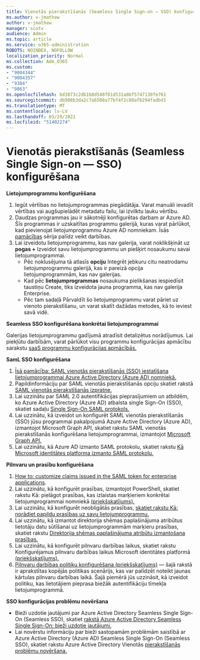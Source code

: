 ```yaml
---
title: Vienotās pierakstīšanās (Seamless Single Sign-on — SSO) konfigurēšana
ms.author: v-jmathew
author: v-jmathew
manager: scotv
audience: Admin
ms.topic: article
ms.service: o365-administration
ROBOTS: NOINDEX, NOFOLLOW
localization_priority: Normal
ms.collection: Adm_O365
ms.custom:
- "9004344"
- "9004357"
- "9384"
- "9863"
ms.openlocfilehash: bd3873c2db1b8d548f81d531a8bf5747130fe761
ms.sourcegitcommit: db908b3da2c7a6508a77bf4f2c80afb294fadbd1
ms.translationtype: MT
ms.contentlocale: lv-LV
ms.lasthandoff: 03/29/2021
ms.locfileid: "51402274"
---
```

# <a name="configure-seamless-single-sign-on-sso"></a>Vienotās pierakstīšanās (Seamless Single Sign-on — SSO) konfigurēšana

**Lietojumprogrammu konfigurēšana**

1. Iegūt vērtības no lietojumprogrammas piegādātāja. Varat manuāli ievadīt vērtības vai augšupielādēt metadatu failu, lai izvilktu lauku vērtību.
2. Daudzas programmas jau ir sākotnēji konfigurētas darbam ar Azure AD. Šīs programmas ir uzskaitītas programmu galerijā, kuras varat pārlūkot, kad pievienojat lietojumprogrammu Azure AD nomniekam. Īsās [pamācības](https://docs.microsoft.com/azure/active-directory/manage-apps/add-application-portal-configure) sērija palīdz veikt darbības.
3. Lai izveidotu lietojumprogrammu, kas nav galerija, varat noklikšķināt uz **pogas +** Izveidot savu lietojumprogrammu un piešķirt nosaukumu savai lietojumprogrammai.
    - Pēc noklusējuma tā atlasīs **opciju** Integrēt jebkuru citu neatrodamu lietojumprogrammu galerijā, kas ir pareizā opcija lietojumprogrammām, kas nav galerijas.
    - Kad pēc **lietojumprogrammas** nosaukuma pielikšanas iespiedīsit taustiņu Create, tiks izveidota jauna programma, kas nav galerija Enterprise.
    - Pēc tam sadaļā  Pārvaldīt šo lietojumprogrammu varat pāriet uz vienoto pierakstīšanu, un varat skatīt dažādas metodes, kā to ieviest savā vidē. 

**Seamless SSO konfigurēšana konkrētai lietojumprogrammai**

Galerijas lietojumprogrammu gadījumā atradīsit detalizētus norādījumus. Lai piekļūtu darbībām, varat pārlūkot visu programmu konfigurācijas apmācību sarakstu [saaS programmu konfigurācijas apmācībās.](https://docs.microsoft.com/azure/active-directory/saas-apps/tutorial-list)

**SamL SSO konfigurēšana**

1. [Īsā pamācība: SAML vienotās pierakstīšanās (SSO) iestatīšana lietojumprogrammai Azure Active Directory (Azure AD) nomniekā.](https://docs.microsoft.com/azure/active-directory/manage-apps/add-application-portal-setup-sso)
2. Papildinformāciju par SAML vienotās pierakstīšanās opciju skatiet rakstā [SAML vienotās pierakstīšanās izpratne.](https://docs.microsoft.com/azure/active-directory/manage-apps/configure-saml-single-sign-on)
3. Lai uzzinātu par SAML 2.0 autentifikācijas pieprasījumiem un atbildēm, ko Azure Active Directory (Azure AD) atbalsta single Sign-On (SSO), skatiet sadaļu [Single Sign-On SAML protokols.](https://docs.microsoft.com/azure/active-directory/develop/single-sign-on-saml-protocol)
4. Lai uzzinātu, kā izveidot un konfigurēt SAML vienotās pierakstīšanās (SSO) jūsu programmai pakalpojumā Azure Active Directory (Azure AD), izmantojot Microsoft Graph API, skatiet rakstu SAML vienotās pierakstīšanās konfigurēšana lietojumprogrammai, izmantojot [Microsoft Graph API.](https://docs.microsoft.com/graph/application-saml-sso-configure-api)
5. Lai uzzinātu, kā Azure AD izmanto SAML protokolu, skatiet rakstu [Kā Microsoft identitātes platforma izmanto SAML protokolu.](https://docs.microsoft.com/azure/active-directory/develop/active-directory-saml-protocol-reference)

**Pilnvaru un prasību konfigurēšana**

1. [How to: customize claims issued in the SAML token for enterprise applications](https://docs.microsoft.com/azure/active-directory/develop/active-directory-saml-claims-customization).
2. Lai uzzinātu, kā konfigurēt prasības, izmantojot PowerShell, skatiet rakstu Kā: pielāgot prasības, kas izlaistas marķieriem konkrētai lietojumprogrammai nomniekā [(priekšskatījums).](https://docs.microsoft.com/azure/active-directory/develop/active-directory-claims-mapping)
3. Lai uzzinātu, kā konfigurēt neobligātās prasības, [skatiet rakstu Kā: norādiet papildu prasības uz savu lietojumprogrammu.](https://docs.microsoft.com/azure/active-directory/develop/active-directory-optional-claims)
4. Lai uzzinātu, kā izmantot direktorija shēmas paplašinājuma atribūtus lietotāju datu sūtīšanai uz lietojumprogrammām marķieru prasības, skatiet rakstu [Direktorija shēmas paplašinājuma atribūtu izmantošana prasības.](https://docs.microsoft.com/azure/active-directory/develop/active-directory-schema-extensions)
5. Lai uzzinātu, kā konfigurēt pilnvaru darbības laikus, skatiet rakstu Konfigurējamus pilnvaru darbības laikus Microsoft identitātes platformā [(priekšskatījums).](https://docs.microsoft.com/azure/active-directory/develop/active-directory-configurable-token-lifetimes)
6. [Pilnvaru darbības politiku konfigurēšana (priekšskatījums)](https://docs.microsoft.com/azure/active-directory/develop/configure-token-lifetimes) — šajā rakstā ir aprakstītas kopējās politikas scenārijs, kas var palīdzēt noteikt jaunas kārtulas pilnvaru darbības laikā. Šajā piemērā jūs uzzināsit, kā izveidot politiku, kas lietotājiem pieprasa biežāk autentifikāciju tīmekļa lietojumprogrammā.

**SSO konfigurācijas problēmu novēršana**

- Bieži uzdotie jautājumi par Azure Active Directory Seamless Single Sign-On (Seamless SSO), skatiet [rakstā Azure Active Directory Seamless Single Sign-On: bieži uzdotie jautājumi.](https://docs.microsoft.com/azure/active-directory/hybrid/how-to-connect-sso-faq)
- Lai novērstu informāciju par bieži sastopamām problēmām saistībā ar Azure Active Directory (Azure AD) Seamless Single Sign-On (Seamless SSO), skatiet rakstu Azure Active Directory Vienotās [pierakstīšanās problēmu novēršana.](https://docs.microsoft.com/azure/active-directory/hybrid/tshoot-connect-sso)
